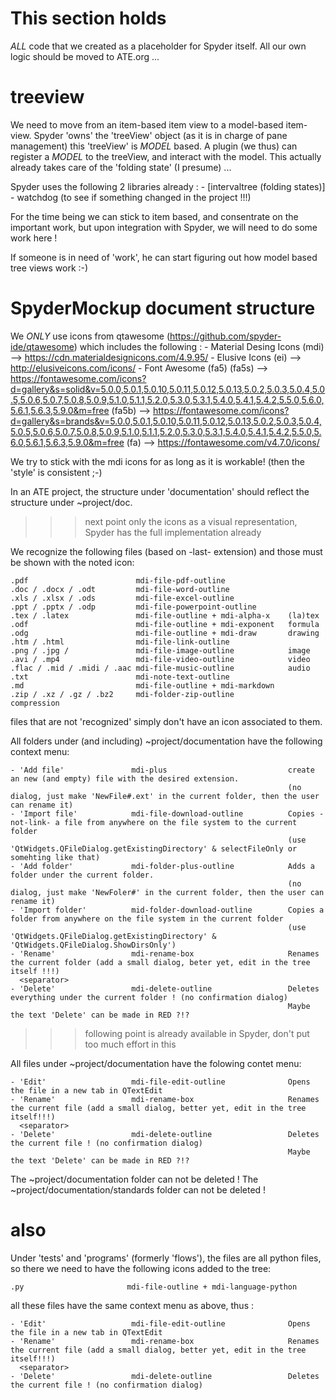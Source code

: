 # This section holds

*ALL* code that we created as a placeholder for Spyder itself.
All our own logic should be moved to ATE.org ...

# treeview

We need to move from an item-based item view to a model-based item-view.
Spyder 'owns' the 'treeView' object (as it is in charge of pane management)
this 'treeView' is *MODEL* based. A plugin (we thus) can register a *MODEL*
to the treeView, and interact with the model. This actually already takes 
care of the 'folding state' (I presume) ...

Spyder uses the following 2 libraries already :
    - [intervaltree (folding states)]
    - watchdog (to see if something changed in the project !!!)

For the time being we can stick to item based, and consentrate on the important
work, but upon integration with Spyder, we will need to do some work here !

If someone is in need of 'work', he can start figuring out how model based tree
views work :-)

# SpyderMockup document structure

We *ONLY* use icons from qtawesome (https://github.com/spyder-ide/qtawesome)
which includes the following :
    - Material Desing Icons (mdi) --> https://cdn.materialdesignicons.com/4.9.95/
    - Elusive Icons (ei) --> http://elusiveicons.com/icons/
    - Font Awesome
        (fa5)
        (fa5s) --> https://fontawesome.com/icons?d=gallery&s=solid&v=5.0.0,5.0.1,5.0.10,5.0.11,5.0.12,5.0.13,5.0.2,5.0.3,5.0.4,5.0.5,5.0.6,5.0.7,5.0.8,5.0.9,5.1.0,5.1.1,5.2.0,5.3.0,5.3.1,5.4.0,5.4.1,5.4.2,5.5.0,5.6.0,5.6.1,5.6.3,5.9.0&m=free
        (fa5b) --> https://fontawesome.com/icons?d=gallery&s=brands&v=5.0.0,5.0.1,5.0.10,5.0.11,5.0.12,5.0.13,5.0.2,5.0.3,5.0.4,5.0.5,5.0.6,5.0.7,5.0.8,5.0.9,5.1.0,5.1.1,5.2.0,5.3.0,5.3.1,5.4.0,5.4.1,5.4.2,5.5.0,5.6.0,5.6.1,5.6.3,5.9.0&m=free
        (fa) --> https://fontawesome.com/v4.7.0/icons/

We try to stick with the mdi icons for as long as it is workable!
(then the 'style' is consistent ;-)


In an ATE project, the structure under 'documentation' should reflect the structure under ~project/doc.

>>> next point only the icons as a visual representation, Spyder has the full implementation already

We recognize the following files (based on -last- extension) and those must be shown with the noted icon:

    .pdf                        mdi-file-pdf-outline   
    .doc / .docx / .odt         mdi-file-word-outline
    .xls / .xlsx / .ods         mdi-file-excel-outline
    .ppt / .pptx / .odp         mdi-file-powerpoint-outline
    .tex / .latex               mdi-file-outline + mdi-alpha-x    (la)tex
    .odf                        mdi-file-outline + mdi-exponent   formula
    .odg                        mdi-file-outline + mdi-draw       drawing
    .htm / .html                mdi-file-link-outline
    .png / .jpg /               mdi-file-image-outline            image
    .avi / .mp4                 mdi-file-video-outline            video
    .flac / .mid / .midi / .aac mdi-file-music-outline            audio
    .txt                        mdi-note-text-outline  
    .md                         mdi-file-outline + mdi-markdown
    .zip / .xz / .gz / .bz2     mdi-folder-zip-outline            compression
    
files that are not 'recognized' simply don't have an icon associated to them.


All folders under (and including) ~project/documentation have the following context menu:

    - 'Add file'               mdi-plus                           create an new (and empty) file with the desired extension.
                                                                  (no dialog, just make 'NewFile#.ext' in the current folder, then the user can rename it)
    - 'Import file'            mdi-file-download-outline          Copies -not-link- a file from anywhere on the file system to the current folder
                                                                  (use 'QtWidgets.QFileDialog.getExistingDirectory' & selectFileOnly or somehting like that)
    - 'Add folder'             mdi-folder-plus-outline            Adds a folder under the current folder.
                                                                  (no dialog, just make 'NewFoler#' in the current folder, then the user can rename it)
    - 'Import folder'          mid-folder-download-outline        Copies a folder from anywhere on the file system in the current folder
                                                                  (use 'QtWidgets.QFileDialog.getExistingDirectory' & 'QtWidgets.QFileDialog.ShowDirsOnly')
    - 'Rename'                 mdi-rename-box                     Renames the current folder (add a small dialog, beter yet, edit in the tree itself !!!)
      <separator>
    - 'Delete'                 mdi-delete-outline                 Deletes everything under the current folder ! (no confirmation dialog)
                                                                  Maybe the text 'Delete' can be made in RED ?!?

>>> following point is already available in Spyder, don't put too much effort in this   
                                                                  
All files under ~project/documentation have the folowing contet menu:
    
    - 'Edit'                   mdi-file-edit-outline              Opens the file in a new tab in QTextEdit
    - 'Rename'                 mdi-rename-box                     Renames the current file (add a small dialog, better yet, edit in the tree itself!!!)
      <separator>
    - 'Delete'                 mdi-delete-outline                 Deletes the current file ! (no confirmation dialog)
                                                                  Maybe the text 'Delete' can be made in RED ?!?
The ~project/documentation folder can not be deleted !
The ~project/documentation/standards folder can not be deleted !

# also

Under 'tests' and 'programs' (formerly 'flows'), the files are all python files, 
so there we need to have the following icons added to the tree:
    
    .py                       mdi-file-outline + mdi-language-python
    
all these files have the same context menu as above, thus :

    - 'Edit'                   mdi-file-edit-outline              Opens the file in a new tab in QTextEdit
    - 'Rename'                 mdi-rename-box                     Renames the current file (add a small dialog, better yet, edit in the tree itself!!!)
      <separator>
    - 'Delete'                 mdi-delete-outline                 Deletes the current file ! (no confirmation dialog)


    